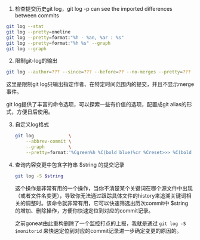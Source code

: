 1. 检查提交历史git log，git log -p can see the imported differences between commits
  ```bash
  git log --stat
  git log --pretty=oneline
  git log --pretty=format:"%h - %an, %ar : %s"
  git log --pretty=format:"%h %s" --graph
  git log --graph
  ```

2. 限制git-log的输出

  ```bash
  git log --author=??? --since=??? --before=?? --no-merges --pretty=???
  ```

  这里是限制git log只输出指定作者、在特定时间范围内的提交，并且不显示merge事件。

  git log提供了丰富的命令选项，可以探索一些有价值的选项，配置成git alias的形式，方便日后使用。


3. 自定义log格式

	```bash
	git log 			\
		--abbrev-commit \
		--graph 		\
		--pretty=format:'%Cgreen%h %C(bold blue)%cr %Creset>>> %C(bold yellow)%<(78,trunc)%s %Creset<<< %Cred<%an>%Creset'
	```


4. 查询内容变更中包含字符串 $string 的提交记录

   ```bash
   git log -S $string
   ```

   这个操作是非常有用的一个操作，当你不清楚某个关键词在哪个源文件中出现（或者文件名变更），导致你无法通过跟踪具体文件的history来追溯关键词相关的调整时。该命令就非常有用，它可以快速筛选出历次commit中 $string 的增加、删除操作，方便你快速定位到对应的commit记录。

   之前goneat由此重构删除了一个监控打点的上报，我就是通过 `git log -S $monitorid` 来快速定位到对应的commit记录进一步确定变更的原因的。